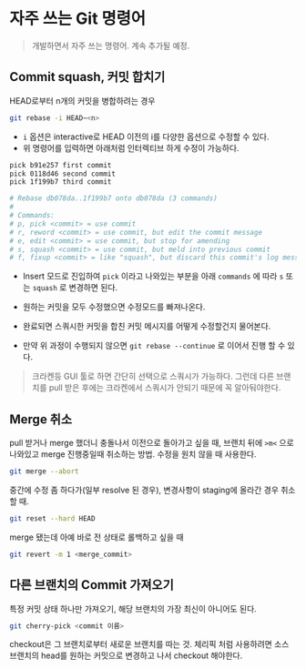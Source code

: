 # 자주 쓰는 Git 명령어

> 개발하면서 자주 쓰는 명령어. 계속 추가될 예정.



## Commit squash, 커밋 합치기

HEAD로부터 n개의 커밋을 병합하려는 경우

```bash
git rebase -i HEAD~<n>
```

- `i` 옵션은 interactive로 HEAD 이전의 i를 다양한 옵션으로 수정할 수 있다.
- 위 명령어를 입력하면 아래처럼 인터렉티브 하게 수정이 가능하다.

```bash
pick b91e257 first commit
pick 0118d46 second commit
pick 1f199b7 third commit

# Rebase db078da..1f199b7 onto db078da (3 commands)
#
# Commands:
# p, pick <commit> = use commit
# r, reword <commit> = use commit, but edit the commit message
# e, edit <commit> = use commit, but stop for amending
# s, squash <commit> = use commit, but meld into previous commit
# f, fixup <commit> = like "squash", but discard this commit's log messag
```

- Insert 모드로 진입하여 `pick` 이라고 나와있는 부분을 아래 `commands` 에 따라 `s` 또는 `squash` 로 변경하면 된다.
- 원하는 커밋을 모두 수정했으면 수정모드를 빠져나온다.

- 완료되면 스쿼시한 커밋을 합친 커밋 메시지를 어떻게 수정할건지 물어본다.
- 만약 위 과정이 수행되지 않으면 `git rebase --continue` 로 이어서 진행 할 수 있다.

> 크라켄등 GUI 툴로 하면 간단히 선택으로 스쿼시가 가능하다. 그런데 다른 브랜치를 pull 받은 후에는 크라켄에서 스쿼시가 안되기 때문에 꼭 알아둬야한다.



## Merge 취소

pull 받거나 merge 했더니 충돌나서 이전으로 돌아가고 싶을 때, 브랜치 뒤에 `>m<` 으로 나와있고 merge 진행중일때 취소하는 방법. 수정을 원치 않을 때 사용한다.

```bash
git merge --abort
```



중간에 수정 좀 하다가(일부 resolve 된 경우), 변경사항이 staging에 올라간 경우 취소할 때.

```bash
git reset --hard HEAD
```



merge 됐는데 아예 바로 전 상태로 롤백하고 싶을 때

```bash
git revert -m 1 <merge_commit>
```



## 다른 브랜치의 Commit 가져오기

특정 커밋 상태 하나만 가져오기, 해당 브랜치의 가장 최신이 아니어도 된다.

```bash
git cherry-pick <commit 이름>
```

checkout은 그 브랜치로부터 새로운 브랜치를 따는 것. 체리픽 처럼 사용하려면 소스 브랜치의 head를 원하는 커밋으로 변경하고 나서 checkout 해야한다.